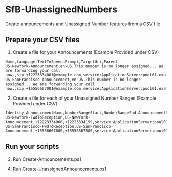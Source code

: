 # SfB-UnassignedNumbers
Create announcements and Unassigned Number features from a CSV file

## Prepare your CSV files

1. Create a file for your Announcements (Example Provided under CSV)

```
Name,Language,TextToSpeechPrompt,TargetUri,Parent
US-NewYork-Announcement,en-US,This number is no longer assigned... We are forwarding your call now.,sip:+12223334001@example.com,service:ApplicationServer:pool01.example.com
US-SanFrancisco-Announcement,en-US,This number is no longer assigned... We are forwarding your call now.,sip:+15556667001@example.com,service:ApplicationServer:pool01.example.com
```

2. Create a file for each of your Unassigned Number Ranges (Example Provided under CSV)

```
Identity,AnnouncementName,NumberRangeStart,NumberRangeEnd,AnnouncementService
US-NewYork-FwdToReception,US-NewYork-Announcement,+12223334000,+12223334199,service:ApplicationServer:pool01.example.com
US-SanFrancisco-FwdToReception,US-SanFrancisco-Announcement,+15556667000,+15556667500,service:ApplicationServer:pool01.example.com
```
## Run your scripts

3. Run Create-Announcements.ps1

4. Run Create-UnassignedAnnouncements.ps1
